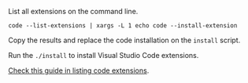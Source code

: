 List all extensions on the command line.

    code --list-extensions | xargs -L 1 echo code --install-extension

Copy the results and replace the code installation on the `install` script.

Run the `./install` to install Visual Studio Code extensions.

[Check this guide in listing code extensions](https://stackoverflow.com/questions/35773299/how-can-you-export-vs-code-extension-list).
